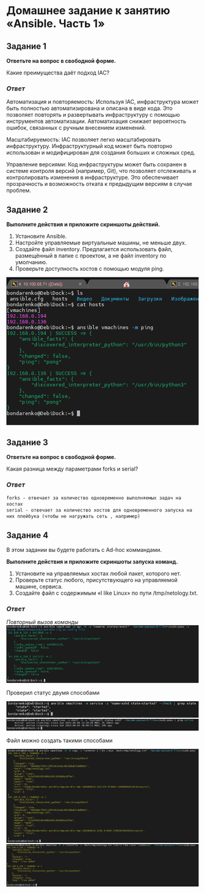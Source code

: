 # Домашнее задание к занятию «Ansible. Часть 1»

## Задание 1

**Ответьте на вопрос в свободной форме.**

Какие преимущества даёт подход IAC?


### *Ответ*

Автоматизация и повторяемость: Используя IAC, инфраструктура может быть полностью автоматизирована и описана в виде кода. Это позволяет повторять и развертывать инфраструктуру с помощью инструментов автоматизации. Автоматизация снижает вероятность ошибок, связанных с ручным внесением изменений.

Масштабируемость: IAC позволяет легко масштабировать инфраструктуру. Инфраструктурный код может быть повторно использован и модифицирован для создания больших и сложных сред.

Управление версиями: Код инфраструктуры может быть сохранен в системе контроля версий (например, Git), что позволяет отслеживать и контролировать изменения в инфраструктуре. Это обеспечивает прозрачность и возможность отката к предыдущим версиям в случае проблем.


## Задание 2

**Выполните действия и приложите скриншоты действий.**

1. Установите Ansible.
2. Настройте управляемые виртуальные машины, не меньше двух.
3. Создайте файл inventory. Предлагается использовать файл, размещённый в папке с проектом, а не файл inventory по умолчанию.
4. Проверьте доступность хостов с помощью модуля ping.

![](./homework-7/image-01.jpg)


## Задание 3 

**Ответьте на вопрос в свободной форме.**

Какая разница между параметрами forks и serial? 

### *Ответ*

```
forks - отвечает за количество одновременно выполняемых задач на хостах
serial - отвечает за количество хостов для одновременного запуска на них плейбука (чтобы не нагружать сеть , например)
```

## Задание 4 

В этом задании вы будете работать с Ad-hoc коммандами.

**Выполните действия и приложите скриншоты запуска команд.**

1. Установите на управляемых хостах любой пакет, которого нет.
2. Проверьте статус любого, присутствующего на управляемой машине, сервиса. 
3. Создайте файл с содержимым «I like Linux» по пути /tmp/netology.txt.


### *Ответ*

*Повторный вызов команды*
![](./homework-7/image-02.jpg)

Проверил статус двумя способами

![](./homework-7/image-03.jpg)
![](./homework-7/image-04.jpg)

Файл можно создать такими способами

![](./homework-7/image-05.jpg)
![](./homework-7/image-06.jpg)
